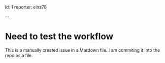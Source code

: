 id: 1
reporter: eins78

--

# Need to test the workflow

This is a manually created issue in a Mardown file.
I am commiting it into the repo as a file.